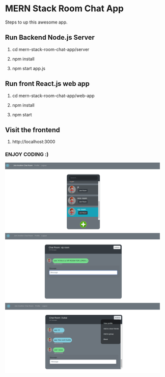 # MERN Stack Room Chat App

Steps to up this awesome app.

## Run Backend Node.js Server

1. cd mern-stack-room-chat-app/server

2. npm install

3. npm start app.js

## Run front React.js web app

1. cd mern-stack-room-chat-app/web-app

2. npm install

3. npm start

## Visit the frontend
1. http://localhost:3000

### ENJOY CODING :)


![All Chat Rooms](all-rooms.png)
![Chat Room Detail](room-chat-detail.png)
![Another Chat Room](another-room.png) 


